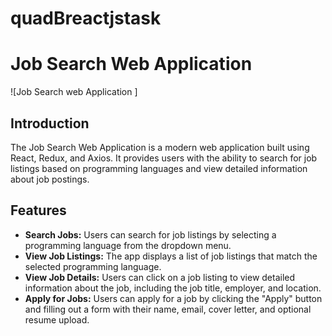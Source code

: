 # quadBreactjstask
# Job Search Web Application

![Job Search web Application ]

## Introduction

The Job Search Web Application is a modern web application built using React, Redux, and Axios. It provides users with the ability to search for job listings based on programming languages and view detailed information about job postings.

## Features

- **Search Jobs:** Users can search for job listings by selecting a programming language from the dropdown menu.
- **View Job Listings:** The app displays a list of job listings that match the selected programming language.
- **View Job Details:** Users can click on a job listing to view detailed information about the job, including the job title, employer, and location.
- **Apply for Jobs:** Users can apply for a job by clicking the "Apply" button and filling out a form with their name, email, cover letter, and optional resume upload.
